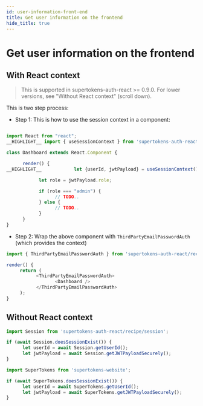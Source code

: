 ```yaml
---
id: user-information-front-end
title: Get user information on the frontend
hide_title: true
---
```


# Get user information on the frontend

<!--DOCUSAURUS_CODE_TABS-->
<!--With ReactJS-->
## With React context

> This is supported in supertokens-auth-react >= 0.9.0. For lower versions, see "Without React context" (scroll down).

This is two step process:
- Step 1: This is how to use the session context in a component:
```js

import React from "react";
__HIGHLIGHT__ import { useSessionContext } from 'supertokens-auth-react/recipe/session'; __END_HIGHLIGHT__

class Dashboard extends React.Component {

      render() {
__HIGHLIGHT__            let {userId, jwtPayload} = useSessionContext(); __END_HIGHLIGHT__

            let role = jwtPayload.role;

            if (role === "admin") {
                  // TODO..
            } else {
                  // TODO..
            }
      }
}
```

- Step 2: Wrap the above component with `ThirdPartyEmailPasswordAuth` (which provides the context)

```js
import { ThirdPartyEmailPasswordAuth } from 'supertokens-auth-react/recipe/thirdpartyemailpassword';

render() {
     return (
           <ThirdPartyEmailPasswordAuth>
                  <Dashboard />
           </ThirdPartyEmailPasswordAuth>
     );
}
```


## Without React context 
```js
import Session from 'supertokens-auth-react/recipe/session';

if (await Session.doesSessionExist()) {
      let userId = await Session.getUserId();
      let jwtPayload = await Session.getJWTPayloadSecurely();
}
```

<!--Plain JS-->
```js
import SuperTokens from 'supertokens-website';

if (await SuperTokens.doesSessionExist()) {
      let userId = await SuperTokens.getUserId();
      let jwtPayload = await SuperTokens.getJWTPayloadSecurely();
}
```

<!--END_DOCUSAURUS_CODE_TABS-->
